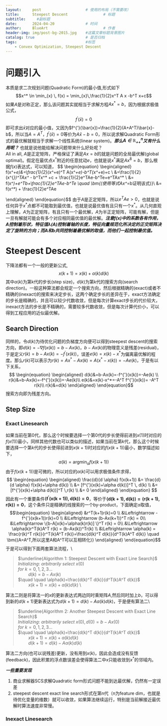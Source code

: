 ```yaml
---
layout:     post   				    # 使用的布局（不需要改）
title:      Steepest Descent 				# 标题 
subtitle:     #副标题
date:       2024-04-20 				# 时间
author:     BlueArt 						# 作者
header-img: img/post-bg-2015.jpg 	#这篇文章标题背景图片
catalog: true 						# 是否归档
tags:								#标签
    - Convex Optimization, Steepest Descent
---
```



# 问题引入
本质是求二次规划问题(Quadratic Form)的最小值,形式如下
$$x^* \in \min_{x} \, f(x) = \min_{x}\,\frac{1}{2}x^T A x -b^T x+c$$
如果$A$是对称正定，那么该问题其实就相当于求解方程$Ax^* = b$，因为根据求极值公式，
$$f^{'}(\bar{x})=0$$
即可求出$\bar{x}$对应的最小值，又因为$f^{'}(\bar{x})=\frac{1}{2}(A+A^T)\bar{x}-b$，所以当$A=A^T$，$f^{'}(\bar{x})=0$等价为$A\bar{x}-b=0$，所以说求解Quadratic Form形式的最优解就相当于求解一个线性系统(linear system)。***那么$A\in \mathbb{R}_{++}^n$又有什么用呢？*** 也就是说他能给解决问题带来什么好处呢？\
All in all, $A$是正定矩阵，严格保证了满足$Ax=b$的就是问题的全局最优解(global optimal)。假定在最优点$x^*$附近的任意扰动$e$，也就是说$x^*$满足$Ax^8=b$，那么根据$f(x)$表达式，可以知道，
$$
\begin{equation}
\begin{aligned}
 f(x^*+e)&=\frac{1}{2}(x^*+e)^T A(x^*+e)-b^T(x^*+e)+c \\
         &=\frac{1}{2}(x^{*})^TAx^* - b^Tx^* +c + \frac{1}{2}e^TAe-b^Te+e^TAx^* \\
         &= f(x^*)+e^Tb+\frac{1}{2}e^TAe-b^Te \quad \bm{(使用等式Ax^*=b证明该式)}\\
         &= f(x^*) + \frac{1}{2}e^TAe

\end{aligned}
\end{equation}$$
由于$A$是正定矩阵，所以$e^TAe >0$，也就是说任何异于$x^*$点都不可能取到最优值，也就是说最优值有且只有一个$x^*$。从几何直观上理解，$A$为正定矩阵，有且只有一个最优解，$A$为半正定矩阵，可能有解，但是一旦有解就可能会有多个对应相同最优值的最优解。***注意$f(x)$中的系数各有作用，$A$控制着形状，特征值$\lambda(A)$控制着轴的长度，特征向量规范化所决定的正交矩阵决定了旋转的方向；而$A$和$b$共同控制着最优解的取值，而他们一起控制最优值。***

# Steepest Descent
下降法都有一个一般的更新公式,
$$x(k+1)=x(k)+\alpha(k)d(k)$$
其中$\alpha(k)$为第k代的步长(step size)，$d(k)$为第k代的搜索方向(search direction)。一般这种算法都会规定一个搜索方向，然后根据精确的(exact)或者不精确的(inexact)的搜索来决定步长，这两个确定步长的差异在于，exact方法确定的步长是精确的，并且可以较少代数收敛，但是每次计算exact步长的代价较大，inexact方法的步长是不精确的，需要较多代数收敛，但是每次计算代价小，可以得到工程应用的近似最优解。  
## Search Direction 

同样的，令$d(k)$为待优化问题的负梯度方向便可以得到steepest descent的搜索方向，即$d(k)=-\nabla f(x(k))=b-Ax(k)$，$b-Ax(k)$的物理意义是残差(residual)，于是定义$r(k)=b-Ax(k)=-f^{'}(x(k))$，误差$e(k)=x(k)-x^*$为偏离最优解的程度。那么$r(k)$可以表示为$r(k)=Ax^* -Ax(k) = A(x^*-x(k))=-Ae(k)$，于是有以下关系，
$$
\begin{equation}
\begin{aligned}
 d(k)&=b-Ax(k)=-f^{'}(x(k))=-Ae(k) \\
 r(k)&=b-Ax(k)=-f^{'}(x(k))=-Ae(k)\\
 e(k)&=x(k)-x^*=-A^T f^{'}(x(k))= -A^T r(k)\\
 r(k)&=d(k)
\end{aligned}
\end{equation}$$
搜索方向即为残差方向。
## Step Size 
### Exact Linesearch
如果当前在第$0$代，那么这个时候要选择一个第$0$代的步长使得前进到$x(1)$时对应的$f(x(1))$最小，同样其他代数也可以类似的描述，如果当前在第$k$代，那么这个时候要选择一个第$k$代的步长使得前进到$x(k+1)$时对应的$f(x(k+1))$最小，数学描述如下，
$$
\begin{equation}
\alpha(k) = \mathop{\arg\min}_{\alpha}f(x(k+1))
\end{equation}
$$
由于$f(x(k+1))$是可微的，所以对应的$\alpha(k)$可以用求极值条件求得，
$$
\begin{equation}
\begin{aligned}
\frac{d}{d \alpha} f(x(k+1)) &= \frac{d}{d \alpha} f(x(k)+\alpha d(k)) \\
          &= [f^{'}(x(k)+\alpha d(k))]^T \, d(k) \\
          &= [f^{'}(x(k)+\alpha d(k))]^T \,r(k) \\
          &= 0
\end{aligned}
\end{equation}
$$
因此有一个重要条件$\bm{\langle f^{'}(x(k+1)), d(k)\rangle=0}$，等价于$\bm{\langle d(k+1), d(k)\rangle=\langle r(k+1), r(k)\rangle=0}$，这个条件只是精确的线搜索的一个by-product，下面确定$\alpha$取值，
$$\begin{equation}
\begin{aligned}
    &r^T(k+1)r(k)=0 \\
    &\Leftrightarrow -f^{'}(x(k+1))r(k)=0 \\
    &\Leftrightarrow  (b-Ax(k+1))^T r(k) = 0\\
    &\Leftrightarrow  \{b-A[x(k)+\alpha(k)r(k)] \}^T r(k) = 0\\
    &\Leftrightarrow  \alpha(k)r^T(k)A^T r(k) = (b-Ax(k))^Tr(k) \\
    &\Leftrightarrow  \alpha(k) = \frac{r(k)^T r(k)}{r^T(k)A^T r(k)}=\frac{d(k)^T d(k)}{d^T(k)A^T d(k)} \quad \bm{(A=A^T,所以这里A和A^T可以互相转化)}
\end{aligned}
\end{equation}$$
于是可以得到下面两套算法流程，\

> $\underline{Algorithm 1: Steepest Descent with Exact Line Search}$\
  $Initializing:$ $arbitrarily$ $select$ $x(0)$ \
  $for$ $k = 0,1,2,3...$ \
    $\quad \quad d(k) = b - Ax(k)$\
    $\quad \quad \alpha(k)=\frac{d(k)^T d(k)}{d^T(k)A^T d(k)}$\
    $\quad \quad x(k+1)=x(k)+\alpha(k)d(k)$ \

算法二则是将算法一的$x$的更新表达式两边同时乘矩阵$A$,然后同时加上$b$，可以得到新的$d(k+1)$更新表达式为$d(k+1) = d(k)-A\alpha(k)d(k)$，于是便有算法二\
> $\underline{Algorithm 2: Another Steepest Descent with Exact Line Search}$\
  $Initializing:$ $arbitrarily$ $select$ $x(0),d(0)=b-Ax(0)$ \
  $for$ $k = 0,1,2,3...$ \
    $\quad \quad \alpha(k)=\frac{d(k)^T d(k)}{d^T(k)A^T d(k)}$\
    $\quad \quad x(k+1)=x(k)+\alpha(k)d(k)$\
     $\quad \quad d(k+1)=d(k)-A\alpha(k)d(k)$

算法二方向(也可以说残差)更新，没有用到$x(k)$，因此会造成没有反馈(feedback)，因此积累的浮点数误差会使得算法二中$x$只能收敛到$x^*$的邻域内。

***一些重要发现***
1. 商业求解器SCS求解Quadratic form形式问题不能到达最优解，仍然有一定误差
2. steepest descent exact line search形式在第n代（n为feature dim，也就是待优化变量的维数）就可以收敛，如果算法继续运行，特别是当前解接近最优解时算法速度非常慢。

### Inexact Linesearch
